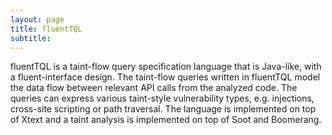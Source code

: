 ```yaml
---
layout: page
title: fluentTQL
subtitle: 
---
```


fluentTQL is a taint-flow query specification language that is Java-like, with a fluent-interface design. The taint-flow queries written in fluentTQL model the data flow between relevant API calls from the analyzed code. The queries can express various taint-style vulnerability types, e.g. injections, cross-site scripting or path traversal. The language is implemented on top of Xtext and a taint analysis is implemented on top of Soot and Boomerang. 

